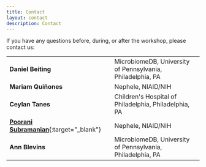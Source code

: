 ```yaml
---
title: Contact
layout: contact
description: Contact
---
```


If you have any questions before, during, or after the workshop, please contact us:

|                                                              |                                                            |
| ------------------------------------------------------------ | ---------------------------------------------------------- |
| **Daniel Beiting**                                           | MicrobiomeDB, University of Pennsylvania, Philadelphia, PA |
| **Mariam Quiñones**                                          | Nephele, NIAID/NIH                                         |
| **Ceylan Tanes**                                             | Children's Hospital of Philadelphia, Philadelphia, PA      |
| [**Poorani Subramanian**](https://bioinformatics.niaid.nih.gov/metagenomics){:target="_blank"} | Nephele, NIAID/NIH                                         |
| **Ann Blevins**                                              | MicrobiomeDB, University of Pennsylvania, Philadelphia, PA |
